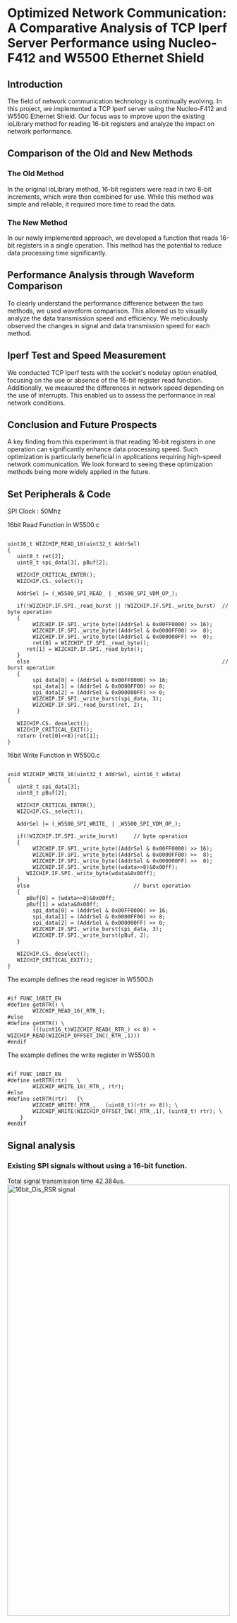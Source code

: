 
# Optimized Network Communication: A Comparative Analysis of TCP Iperf Server Performance using Nucleo-F412 and W5500 Ethernet Shield

## Introduction

The field of network communication technology is continually evolving. In this project, we implemented a TCP Iperf server using the Nucleo-F412 and W5500 Ethernet Shield. Our focus was to improve upon the existing ioLibrary method for reading 16-bit registers and analyze the impact on network performance.

## Comparison of the Old and New Methods

### The Old Method
In the original ioLibrary method, 16-bit registers were read in two 8-bit increments, which were then combined for use. While this method was simple and reliable, it required more time to read the data.

### The New Method
In our newly implemented approach, we developed a function that reads 16-bit registers in a single operation. This method has the potential to reduce data processing time significantly.

## Performance Analysis through Waveform Comparison

To clearly understand the performance difference between the two methods, we used waveform comparison. This allowed us to visually analyze the data transmission speed and efficiency. We meticulously observed the changes in signal and data transmission speed for each method.

## Iperf Test and Speed Measurement

We conducted TCP Iperf tests with the socket's nodelay option enabled, focusing on the use or absence of the 16-bit register read function. Additionally, we measured the differences in network speed depending on the use of interrupts. This enabled us to assess the performance in real network conditions.

## Conclusion and Future Prospects

A key finding from this experiment is that reading 16-bit registers in one operation can significantly enhance data processing speed. Such optimization is particularly beneficial in applications requiring high-speed network communication. We look forward to seeing these optimization methods being more widely applied in the future.

## Set Peripherals & Code

SPI Clock : 50Mhz


16bit Read Function in W5500.c
<pre><code>
uint16_t WIZCHIP_READ_16(uint32_t AddrSel)
{
   uint8_t ret[2];
   uint8_t spi_data[3], pBuf[2];

   WIZCHIP_CRITICAL_ENTER();
   WIZCHIP.CS._select();

   AddrSel |= (_W5500_SPI_READ_ | _W5500_SPI_VDM_OP_);

   if(!WIZCHIP.IF.SPI._read_burst || !WIZCHIP.IF.SPI._write_burst) 	// byte operation
   {
		WIZCHIP.IF.SPI._write_byte((AddrSel & 0x00FF0000) >> 16);
		WIZCHIP.IF.SPI._write_byte((AddrSel & 0x0000FF00) >>  8);
		WIZCHIP.IF.SPI._write_byte((AddrSel & 0x000000FF) >>  0);
		ret[0] = WIZCHIP.IF.SPI._read_byte();
      ret[1] = WIZCHIP.IF.SPI._read_byte();
   }
   else																// burst operation
   {
		spi_data[0] = (AddrSel & 0x00FF0000) >> 16;
		spi_data[1] = (AddrSel & 0x0000FF00) >> 8;
		spi_data[2] = (AddrSel & 0x000000FF) >> 0;
		WIZCHIP.IF.SPI._write_burst(spi_data, 3);
		WIZCHIP.IF.SPI._read_burst(ret, 2);
   }

   WIZCHIP.CS._deselect();
   WIZCHIP_CRITICAL_EXIT();
   return (ret[0]<<8)|ret[1];
}
</code></pre>

16bit Write Function in W5500.c
<pre><code>
void WIZCHIP_WRITE_16(uint32_t AddrSel, uint16_t wdata)
{
   uint8_t spi_data[3];
   uint8_t pBuf[2];

   WIZCHIP_CRITICAL_ENTER();
   WIZCHIP.CS._select();

   AddrSel |= (_W5500_SPI_WRITE_ | _W5500_SPI_VDM_OP_);

   if(!WIZCHIP.IF.SPI._write_burst) 	// byte operation
   {
		WIZCHIP.IF.SPI._write_byte((AddrSel & 0x00FF0000) >> 16);
		WIZCHIP.IF.SPI._write_byte((AddrSel & 0x0000FF00) >>  8);
		WIZCHIP.IF.SPI._write_byte((AddrSel & 0x000000FF) >>  0);
		WIZCHIP.IF.SPI._write_byte((wdata>>8)&0x00ff);
      WIZCHIP.IF.SPI._write_byte(wdata&0x00ff);
   }
   else									// burst operation
   {
      pBuf[0] = (wdata>>8)&0x00ff;
      pBuf[1] = wdata&0x00ff;
		spi_data[0] = (AddrSel & 0x00FF0000) >> 16;
		spi_data[1] = (AddrSel & 0x0000FF00) >> 8;
		spi_data[2] = (AddrSel & 0x000000FF) >> 0;
		WIZCHIP.IF.SPI._write_burst(spi_data, 3);
		WIZCHIP.IF.SPI._write_burst(pBuf, 2);
   }

   WIZCHIP.CS._deselect();
   WIZCHIP_CRITICAL_EXIT();
}
</code></pre>

The example defines the read register in W5500.h
<pre><code>
#if FUNC_16BIT_EN
#define getRTR() \
		WIZCHIP_READ_16(_RTR_);
#else
#define getRTR() \
		(((uint16_t)WIZCHIP_READ(_RTR_) << 8) + WIZCHIP_READ(WIZCHIP_OFFSET_INC(_RTR_,1)))
#endif
</code></pre>

The example defines the write register in W5500.h
<pre><code>
#if FUNC_16BIT_EN
#define setRTR(rtr)   \
		WIZCHIP_WRITE_16(_RTR_, rtr);
#else
#define setRTR(rtr)   {\
		WIZCHIP_WRITE(_RTR_,   (uint8_t)(rtr >> 8)); \
		WIZCHIP_WRITE(WIZCHIP_OFFSET_INC(_RTR_,1), (uint8_t) rtr); \
	}
#endif
</code></pre>

## Signal analysis

### Existing SPI signals without using a 16-bit function.<br/>
Total signal transmission time 42.384us.
<img src="./Image/W5500_sig_16bit_Dis_RSR.png" width="100%" height="50%" title="16bit_Dis_RSR Signal" alt="16bit_Dis_RSR signal"></img>

### The SPI signal using a 16-bit function.
Total signal transmission time 30.816us.
<img src="./Image/W5500_sig_16bit_En_RSR.png" width="100%" height="50%" title="16bit_En_RSR Signal" alt="16bit_En_RSR signal"></img>

## Iperf Test

### Testing Without Interrupt

- Test without 16-bit function
<img src="./Image/W5500_Iperf_16_Dn_INT_Dn.png" width="80%" height="50%" title="Iperf_16_Dn_Int_Dn Log" alt="Iperf_16_Dn_Int_Dn log"></img>

- Test With 16-bit function
<img src="./Image/W5500_Iperf_16_En_INT_Dn.png" width="80%" height="50%" title="Iperf_16_En_Int_Dn Log" alt="Iperf_16_En_Int_Dn log"></img>

### Testing with Interrupt

- Test without 16-bit function
<img src="./Image/W5500_Iperf_16_Dn_INT_En.png" width="80%" height="50%" title="Iperf_16_Dn_Int_En Log" alt="Iperf_16_Dn_Int_En log"></img>

- Test With 16-bit function
<img src="./Image/W5500_Iperf_16_En_INT_En.png" width="80%" height="50%" title="Iperf_16_En_Int_En Log" alt="Iperf_16_En_Int_En log"></img>

## Test Result


In our tests, using the original function method without interrupts yielded a speed of 42.1 Mbits/s. When interrupts were enabled with the same method, the speed slightly increased to 42.4 Mbits/s. Interestingly, when we implemented the 16-bit register read function, the speed consistently measured at 43.1 Mbits/s, regardless of whether interrupts were used or not.
